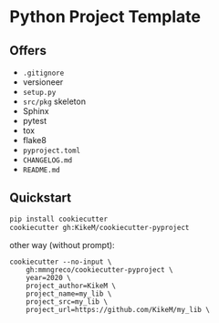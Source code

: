 # Python Project Template

## Offers

* `.gitignore`
* versioneer
* `setup.py`
* `src/pkg` skeleton
* Sphinx
* pytest
* tox
* flake8
* `pyproject.toml`
* `CHANGELOG.md`
* `README.md`

## Quickstart

```bash
pip install cookiecutter
cookiecutter gh:KikeM/cookiecutter-pyproject
```

other way (without prompt):

```
cookiecutter --no-input \
    gh:mmngreco/cookiecutter-pyproject \
    year=2020 \
    project_author=KikeM \
    project_name=my_lib \
    project_src=my_lib \
    project_url=https://github.com/KikeM/my_lib \

```
